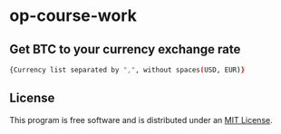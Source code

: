 # op-course-work

## Get BTC to your currency exchange rate 
```bash 
{Currency list separated by ",", without spaces(USD, EUR)}
```

## License
This program is free software and is distributed under an [MIT License](https://github.com/MrPaschenko/op-course-work/blob/master/LICENSE).
